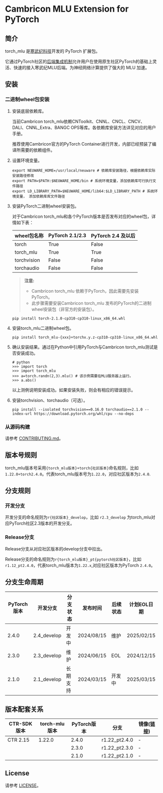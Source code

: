 # Cambricon MLU Extension for PyTorch

## 简介

torch_mlu 是[寒武纪科技](https://www.cambricon.com)开发的 PyTorch 扩展包。

它通过PyTorch社区的[后端集成机制](https://pytorch.org/tutorials/advanced/privateuseone.html)允许用户在使用原生社区PyTorch的基础上灵活、快速的接入寒武纪MLU后端。为神经网络计算提供了强大的 MLU 加速。

## 安装

### 二进制wheel包安装

1. 安装底层依赖库。

   当前Cambricon torch_mlu依赖CNToolkit、CNNL、CNCL、CNCV、DALI、CNNL_Extra、BANGC OPS等库。各依赖库安装方法详见对应的用户手册。

   推荐使用Cambricon官方的PyTorch Container进行开发，内部已经预装了编译所需要的依赖组件。

2. 设置环境变量。

   ```
   export NEUWARE_HOME=/usr/local/neuware # 依赖库安装路径，根据依赖库实际安装路径修改
   export PATH=$PATH:$NEUWARE_HOME/bin # 系统环境变量，添加依赖库可行执行文件路径
   export LD_LIBRARY_PATH=$NEUWARE_HOME/lib64:$LD_LIBRARY_PATH # 系统环境变量， 添加依赖库库文件路径
   ```

3. 安装PyTorch二进制wheel安装包。

   对于Cambricon torch_mlu和各个PyTorch版本是否发布对应的wheel包，详情如下表：


   | wheel包名称           | PyTorch 2.1/2.3 | PyTorch 2.4 及以后    |
   |-----------------------|-----------------|-----------------------|
   | torch                 | True            | False                 |
   | torch_mlu             | True            | True                  |
   | torchvision           | False           | False                 |
   | torchaudio            | False           | False                 |

    > **注意:**
    >
    > * Cambricon torch_mlu 依赖于PyTorch，因此需要先安装 PyTorch。
    > * 此步骤需要安装Cambricon torch_mlu 发布的PyTorch的二进制wheel安装包（非官方的安装包）。

   ```
   pip install torch-2.1.0-cp310-cp310-linux_x86_64.whl
   ```

4. 安装torch_mlu二进制wheel包。

   ```
   pip install torch_mlu-{xxx}+torchx.y.z-cp310-cp310-linux_x86_64.whl
   ```

5. 确认安装结果。通过在Python中引用PyTorch与Cambricon torch_mlu测试是否安装成功。

   ```
   # python
   >>> import torch
   >>> import torch_mlu
   >>> a=torch.randn(2,3).mlu() # 该示例需要在MLU服务器上运行。
   >>> a.abs()
   ```

   以上测例说明安装成功。如果安装失败，则会有相应的错误提示。

6. 安装torchvision、torchaudio（可选）。

   ```
   pip install --isolated torchvision==0.16.0 torchaudio==2.1.0 --index-url https://download.pytorch.org/whl/cpu --no-deps
   ```

### 从源码构建

请参考 [CONTRIBUTING.md](CONTRIBUTING.zh.md)。

## 版本号规则

torch_mlu版本号采用`{torch_mlu版本}+torch{社区版本}`命名规则，比如`1.22.0+torch2.4.0`。代表torch_mlu版本号为`1.22.0`，对应社区版本为`2.4.0`.

## 分支规则


### 开发分支

开发分支的命名规则为`r{社区版本}_develop`，比如 `r2.3_develop` 为torch_mlu对应PyTorch社区2.3版本的开发分支。

### Release分支

Release分支从对应社区版本的develop分支中拉出。

Release分支的命名规则为`r{torch_mlu版本}_pt{pytorch社区版本}`，比如 `r1.12_pt2.4.0`，代表torch_mlu版本为`1.22.x`,对应社区版本为PyTorch `2.4.0`。


## 分支生命周期

| PyTorch 版本    | 开发分支      | 分支状态           |  发布时间           | 后续状态              |  计划EOL日期     |
|----------------|--------------|-------------------|-------------------|----------------------|-----------------|
| 2.4.0          | 2.4_develop  | 开发中             |  2024/08/15       |    维护               |   2025/02/15    |
| 2.3.0          | 2.3_develop  | 维护               |  2024/06/15       |    EOL                |   2024/12/15    |
| 2.1.0          | 2.1_develop  | 长期支持           |  2024/03/15       |    开发中             |   2025/03/15    |


## 版本配套关系

| CTR-SDK版本     | torch-mlu版本 | PyTorch版本       |  分支              | 镜像([链接](https://developer.cambricon.com/)) |
|----------------|--------------|-------------------|-------------------|----------------------|
| CTR 2.15       | 1.22.0       | 2.4.0             | r1.22_pt2.4.0     | -                    |
|                |              | 2.3.0             | r1.22_pt2.3.0     | -                    |
|                |              | 2.1.0             | r1.22_pt2.1.0     | -                    |


## License

请参考 [LICENSE](LICENSE)。
